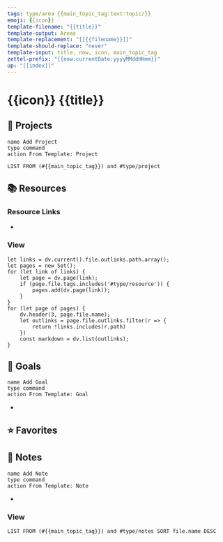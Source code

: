 ```yaml
---
tags: type/area {{main_topic_tag:text:topic/}}
emoji: {{icon}}
template-filename: "{{title}}"
template-output: Areas
template-replacement: "[[{{filename}}]]"
template-should-replace: "never" 
template-input: title, now, icon, main_topic_tag
zettel-prefix: "{{now:currentDate:yyyyMMddHHmm}}"
up: "[[index]]"
---
```


# {{icon}} {{title}}

## 📓 Projects
```button
name Add Project
type command
action From Template: Project
```
```dataview
LIST FROM (#{{main_topic_tag}}) and #type/project 
```

## 📚 Resources
### Resource Links
* 

### View
```dataviewjs 
let links = dv.current().file.outlinks.path.array();
let pages = new Set();
for (let link of links) {
	let page = dv.page(link);
	if (page.file.tags.includes('#type/resource')) {
		pages.add(dv.page(link));
	}
}
for (let page of pages) {
	dv.header(3, page.file.name);
	let outlinks = page.file.outlinks.filter(r => {
		return !links.includes(r.path)
	})
	const markdown = dv.list(outlinks);
}
```

## 🎯 Goals
```button
name Add Goal
type command
action From Template: Goal
```
* 


## ⭐ Favorites

## 📃 Notes
```button
name Add Note
type command
action From Template: Note
```
* 

### View
```dataview
LIST FROM (#{{main_topic_tag}}) and #type/notes SORT file.name DESC
```
